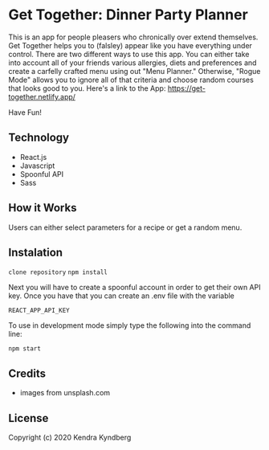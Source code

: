 # Get Together: Dinner Party Planner

This is an app for people pleasers who chronically over extend themselves. Get Together helps you to (falsley) appear like you have everything under control.
There are two different ways to use this app. You can either take into account all of your friends various allergies, diets and preferences and create a carfelly crafted menu using out "Menu Planner." Otherwise, "Rogue Mode" allows you to ignore all of that criteria and choose random courses that looks good to you. 
Here's a link to the App: https://get-together.netlify.app/


Have Fun!

## Technology
  * React.js
  * Javascript
  * Spoonful API
  * Sass
  
## How it Works
   Users can either select parameters for a recipe or get a random menu.
   
## Instalation

```clone repository```
```npm install```

 Next you will have to create a spoonful account in order to get their own API key. Once you have that you can create an .env file with the variable

```REACT_APP_API_KEY```

To use in development mode simply type the following into the command line:

```npm start```

## Credits
 * images from unsplash.com
 
## License 
  Copyright (c) 2020 Kendra Kyndberg
